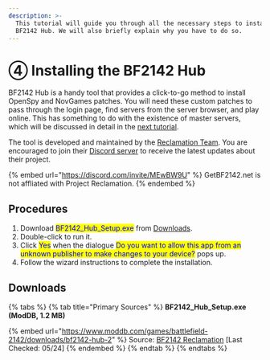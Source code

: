 ```yaml
---
description: >-
  This tutorial will guide you through all the necessary steps to install the
  BF2142 Hub. We will also briefly explain why you have to do so.
---
```


# ④ Installing the ​BF2142 Hub

BF2142 Hub is a handy tool that provides a click-to-go method to install OpenSpy and NovGames patches. You will need these custom patches to pass through the login page, find servers from the server browser, and play online. This has something to do with the existence of master servers, which will be discussed in detail in the [next tutorial](5.-installing-openspy-patches.md).

The tool is developed and maintained by the [Reclamation Team](https://battlefield2142.co/). You are encouraged to join their [Discord server](https://discord.com/invite/MEwBW9U) to receive the latest updates about their project.

{% embed url="https://discord.com/invite/MEwBW9U" %}
GetBF2142.net is not affliated with Project Reclamation.
{% endembed %}

## Procedures

1. Download <mark style="color:blue;">BF2142\_Hub\_Setup.exe</mark> from [Downloads](4.-installing-bf2142-hub.md#downloads).
2. Double-click to run it.
3. Click <mark style="color:blue;">Yes</mark> when the dialogue <mark style="color:blue;">Do you want to allow this app from an unknown publisher to make changes to your device?</mark> pops up.
4. Follow the wizard instructions to complete the installation.

## Downloads

{% tabs %}
{% tab title="Primary Sources" %}
**BF2142\_Hub\_Setup.exe (ModDB, 1.2 MB)**

{% embed url="https://www.moddb.com/games/battlefield-2142/downloads/bf2142-hub-2" %}
Source: [BF2142 Reclamation](https://battlefield2142.co/) \[Last Checked: 05/24]
{% endembed %}
{% endtab %}
{% endtabs %}
